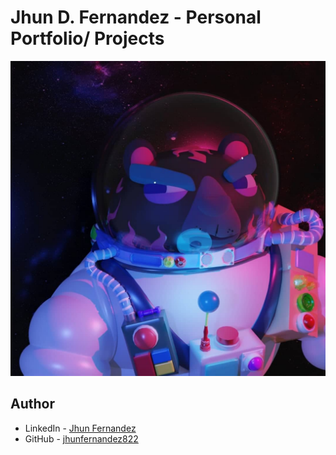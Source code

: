 # Jhun D. Fernandez - Personal Portfolio/ Projects 

![Jhun Fernandez - Portfolio](./images/my-work-astronaut.jpg)

## Author

- LinkedIn - [Jhun Fernandez](https://www.linkedin.com/in/jhun-fernandez-8a4094221/)
- GitHub - [jhunfernandez822](https://github.com/jhunfernandez822)
